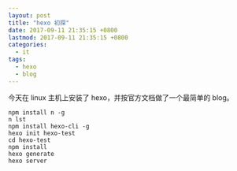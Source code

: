 ```yaml
---
layout: post
title: "hexo 初探"
date: 2017-09-11 21:35:15 +0800
lastmod: 2017-09-11 21:35:15 +0800
categories:
  - it
tags:
  - hexo
  - blog
---
```


今天在 linux 主机上安装了 hexo，并按官方文档做了一个最简单的 blog。
```
npm install n -g
n lst
npm install hexo-cli -g
hexo init hexo-test
cd hexo-test
npm install
hexo generate
hexo server
```
